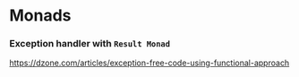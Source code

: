 # Monads

### Exception handler with `Result Monad`

https://dzone.com/articles/exception-free-code-using-functional-approach

